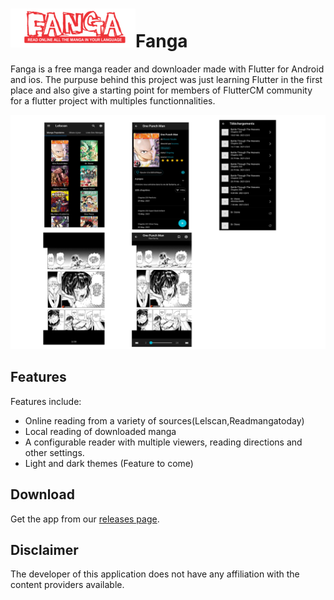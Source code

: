 # ![app icon](./assets/fanga_readme.png)Fanga
Fanga is a free manga reader and downloader made with Flutter for Android and ios.
The purpuse behind this project was just learning Flutter in the first place and also give a starting point for members of FlutterCM community for a flutter project with multiples functionnalities.

![screenshots of app](./assets/screenshots.png)

## Features

Features include:
* Online reading from a variety of sources(Lelscan,Readmangatoday)
* Local reading of downloaded manga
* A configurable reader with multiple viewers, reading directions and other settings.
* Light and dark themes (Feature to come)

## Download
Get the app from our [releases page](https://github.com/SherlockHolmes2045/fanga/releases).

## Disclaimer

The developer of this application does not have any affiliation with the content providers available.